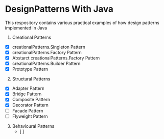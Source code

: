 # DesignPatterns With Java
This respository contains various practical examples of how design patterns implemented in Java

1. Creational Patterns
  - [x] creationalPatterns.Singleton Pattern
  - [x] creationalPatterns.Factory Pattern
  - [x] Abstarct creationalPatterns.Factory Pattern
  - [x] creationalPatterns.Builder Pattern
  - [x] Prototype Pattern
  
2. Structural Patterns
  - [x] Adapter Pattern
  - [x] Bridge Pattern
  - [x] Composite Pattern
  - [x] Decorator Pattern
  - [ ] Facade Pattern
  - [ ] Flyweight Pattern
  
3. Behavioural Patterns
    - [ ]
